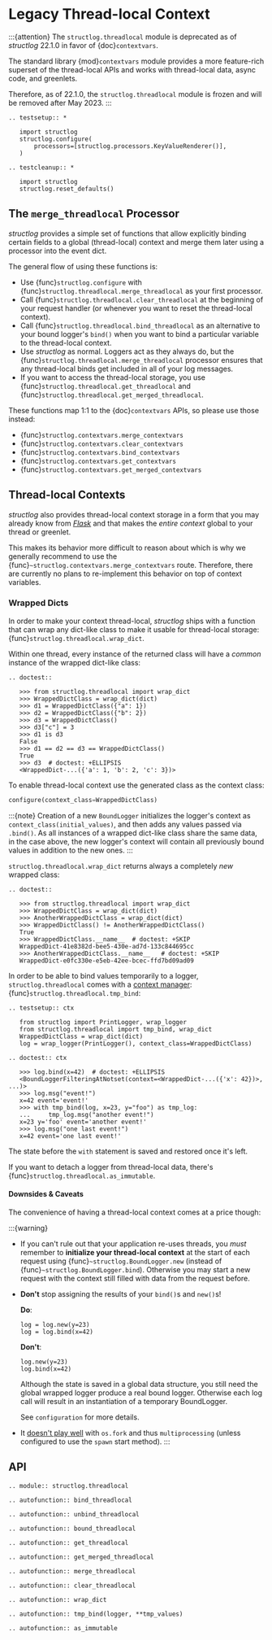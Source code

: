 # Legacy Thread-local Context

:::{attention}
The `structlog.threadlocal` module is deprecated as of *structlog* 22.1.0 in favor of {doc}`contextvars`.

The standard library {mod}`contextvars` module provides a more feature-rich superset of the thread-local APIs and works with thread-local data, async code, and greenlets.

Therefore, as of 22.1.0, the `structlog.threadlocal` module is frozen and will be removed after May 2023.
:::

```{eval-rst}
.. testsetup:: *

   import structlog
   structlog.configure(
       processors=[structlog.processors.KeyValueRenderer()],
   )
```

```{eval-rst}
.. testcleanup:: *

   import structlog
   structlog.reset_defaults()

```


## The `merge_threadlocal` Processor

*structlog* provides a simple set of functions that allow explicitly binding certain fields to a global (thread-local) context and merge them later using a processor into the event dict.

The general flow of using these functions is:

- Use {func}`structlog.configure` with {func}`structlog.threadlocal.merge_threadlocal` as your first processor.
- Call {func}`structlog.threadlocal.clear_threadlocal` at the beginning of your request handler (or whenever you want to reset the thread-local context).
- Call {func}`structlog.threadlocal.bind_threadlocal` as an alternative to your bound logger's `bind()` when you want to bind a particular variable to the thread-local context.
- Use *structlog* as normal.
  Loggers act as they always do, but the {func}`structlog.threadlocal.merge_threadlocal` processor ensures that any thread-local binds get included in all of your log messages.
- If you want to access the thread-local storage, you use {func}`structlog.threadlocal.get_threadlocal` and {func}`structlog.threadlocal.get_merged_threadlocal`.

These functions map 1:1 to the {doc}`contextvars` APIs, so please use those instead:

- {func}`structlog.contextvars.merge_contextvars`
- {func}`structlog.contextvars.clear_contextvars`
- {func}`structlog.contextvars.bind_contextvars`
- {func}`structlog.contextvars.get_contextvars`
- {func}`structlog.contextvars.get_merged_contextvars`


## Thread-local Contexts

*structlog* also provides thread-local context storage in a form that you may already know from [*Flask*](https://flask.palletsprojects.com/en/latest/design/#thread-locals) and that makes the *entire context* global to your thread or greenlet.

This makes its behavior more difficult to reason about which is why we generally recommend to use the {func}`~structlog.contextvars.merge_contextvars` route.
Therefore, there are currently no plans to re-implement this behavior on top of context variables.


### Wrapped Dicts

In order to make your context thread-local, *structlog* ships with a function that can wrap any dict-like class to make it usable for thread-local storage: {func}`structlog.threadlocal.wrap_dict`.

Within one thread, every instance of the returned class will have a *common* instance of the wrapped dict-like class:

```{eval-rst}
.. doctest::

   >>> from structlog.threadlocal import wrap_dict
   >>> WrappedDictClass = wrap_dict(dict)
   >>> d1 = WrappedDictClass({"a": 1})
   >>> d2 = WrappedDictClass({"b": 2})
   >>> d3 = WrappedDictClass()
   >>> d3["c"] = 3
   >>> d1 is d3
   False
   >>> d1 == d2 == d3 == WrappedDictClass()
   True
   >>> d3  # doctest: +ELLIPSIS
   <WrappedDict-...({'a': 1, 'b': 2, 'c': 3})>

```

To enable thread-local context use the generated class as the context class:

```python
configure(context_class=WrappedDictClass)
```

:::{note}
Creation of a new `BoundLogger` initializes the logger's context as `context_class(initial_values)`, and then adds any values passed via `.bind()`.
As all instances of a wrapped dict-like class share the same data, in the case above, the new logger's context will contain all previously bound values in addition to the new ones.
:::

`structlog.threadlocal.wrap_dict` returns always a completely *new* wrapped class:

```{eval-rst}
.. doctest::

   >>> from structlog.threadlocal import wrap_dict
   >>> WrappedDictClass = wrap_dict(dict)
   >>> AnotherWrappedDictClass = wrap_dict(dict)
   >>> WrappedDictClass() != AnotherWrappedDictClass()
   True
   >>> WrappedDictClass.__name__  # doctest: +SKIP
   WrappedDict-41e8382d-bee5-430e-ad7d-133c844695cc
   >>> AnotherWrappedDictClass.__name__   # doctest: +SKIP
   WrappedDict-e0fc330e-e5eb-42ee-bcec-ffd7bd09ad09

```

In order to be able to bind values temporarily to a logger, `structlog.threadlocal` comes with a [context manager](https://docs.python.org/2/library/stdtypes.html#context-manager-types): {func}`structlog.threadlocal.tmp_bind`:

```{eval-rst}
.. testsetup:: ctx

   from structlog import PrintLogger, wrap_logger
   from structlog.threadlocal import tmp_bind, wrap_dict
   WrappedDictClass = wrap_dict(dict)
   log = wrap_logger(PrintLogger(), context_class=WrappedDictClass)
```

```{eval-rst}
.. doctest:: ctx

   >>> log.bind(x=42)  # doctest: +ELLIPSIS
   <BoundLoggerFilteringAtNotset(context=<WrappedDict-...({'x': 42})>, ...)>
   >>> log.msg("event!")
   x=42 event='event!'
   >>> with tmp_bind(log, x=23, y="foo") as tmp_log:
   ...     tmp_log.msg("another event!")
   x=23 y='foo' event='another event!'
   >>> log.msg("one last event!")
   x=42 event='one last event!'
```

The state before the `with` statement is saved and restored once it's left.

If you want to detach a logger from thread-local data, there's {func}`structlog.threadlocal.as_immutable`.


#### Downsides & Caveats

The convenience of having a thread-local context comes at a price though:

:::{warning}
- If you can't rule out that your application re-uses threads, you *must* remember to **initialize your thread-local context** at the start of each request using {func}`~structlog.BoundLogger.new` (instead of {func}`~structlog.BoundLogger.bind`).
  Otherwise you may start a new request with the context still filled with data from the request before.

- **Don't** stop assigning the results of your `bind()`s and `new()`s!

  **Do**:

  ```
  log = log.new(y=23)
  log = log.bind(x=42)
  ```

  **Don't**:

  ```
  log.new(y=23)
  log.bind(x=42)
  ```

  Although the state is saved in a global data structure, you still need the global wrapped logger produce a real bound logger.
  Otherwise each log call will result in an instantiation of a temporary BoundLogger.

  See `configuration` for more details.

- It [doesn't play well](https://github.com/hynek/structlog/issues/296) with `os.fork` and thus `multiprocessing` (unless configured to use the `spawn` start method).
:::


## API

```{eval-rst}
.. module:: structlog.threadlocal
```

```{eval-rst}
.. autofunction:: bind_threadlocal
```

```{eval-rst}
.. autofunction:: unbind_threadlocal
```

```{eval-rst}
.. autofunction:: bound_threadlocal
```

```{eval-rst}
.. autofunction:: get_threadlocal
```

```{eval-rst}
.. autofunction:: get_merged_threadlocal
```

```{eval-rst}
.. autofunction:: merge_threadlocal
```

```{eval-rst}
.. autofunction:: clear_threadlocal
```

```{eval-rst}
.. autofunction:: wrap_dict
```

```{eval-rst}
.. autofunction:: tmp_bind(logger, **tmp_values)
```

```{eval-rst}
.. autofunction:: as_immutable
```
